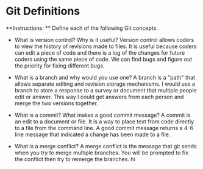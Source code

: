 # Git Definitions

**Instructions: ** Define each of the following Git concepts.

* What is version control?  Why is it useful?
Version control allows coders to view the history of revisions made to files. It is useful because coders can edit a piece of code and there is a log of the changes for future coders using the same piece of code. We can find bugs and figure out the priority for fixing different bugs.

* What is a branch and why would you use one?
A branch is a "path" that allows separate editing and revision storage mechanisms. I would use a branch to store a response to a survey or document that multiple people edit or answer. This way I could get answers from each person and merge the two versions together.

* What is a commit? What makes a good commit message?
A commit is an edit to a document or file. It is a way to place text from code directly to a file from the command line. A good commit message returns a 4-6 line message that indicated a change has been made to a file.

* What is a merge conflict?
A merge conflict is the message that git sends when you try to merge multiple branches. You will be prompted to fix the conflict then try to remerge the branches.
hi
